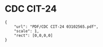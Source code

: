 # CDC CIT-24
```pdf
{
	"url": "PDF/CDC CIT-24 03102565.pdf",
	"scale": 1,
	"rect": [0,0,0,0]
}
```

